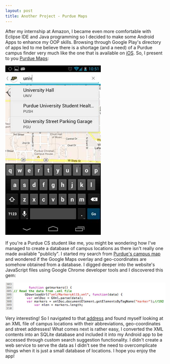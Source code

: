 ```yaml
---
layout: post
title: Another Project - Purdue Maps
---
```


After my internship at Amazon, I became even more comfortable with Eclipse IDE and Java programming so I decided to make some Android Apps to enhance my OOP skills. Browsing through Google Play's directory of apps led to me believe there is a shortage (and a need) of a Purdue campus finder very much like the one that is available on [iOS][]. So, I present to you [Purdue Maps][]:

![Purdue Maps Screenshot](/assets/images/android_purdue_maps.jpg "Purdue Maps Screenshot")

If you're a Purdue CS student like me, you might be wondering how I've managed to create a database of campus locations as there isn't really one made available "publicly". I started my search from [Purdue's campus map][] and wondered if the Google Maps overlay and geo-coordinates are somehow obtained from a database. I digged deeper into the website's JavaScript files using Google Chrome developer tools and I discovered this gem:

![JavaScript Screenshot](/assets/images/android_purdue_maps_how.jpg "JavaScript Screenshot")

Very interesting! So I navigated to that [address][] and found myself looking at an XML file of campus locations with their abbreviations, geo-coordinates and street addresses! What comes next is rather easy, I converted the XML contents into an SQLite database and included it into my Android app to be accessed through custom search suggestion functionality. I didn't create a web service to serve the data as I didn't see the need to overcomplicate things when it is just a small database of locations. I hope you enjoy the app!

[iOS]: 					http://itunes.apple.com/us/app/purdue/id371741254?mt=8 						"Purdue iOS app"
[Purdue Maps]: 			http://play.google.com/store/apps/details?id=com.jamesma.purdue.maps 		"Purdue Maps"
[Purdue's campus map]: 	http://www.purdue.edu/campus_map/											"Purdue campus map"	
[address]:				http://www.purdue.edu/campus_map/xml/MarkersAll5.xml 						"Jackpot"